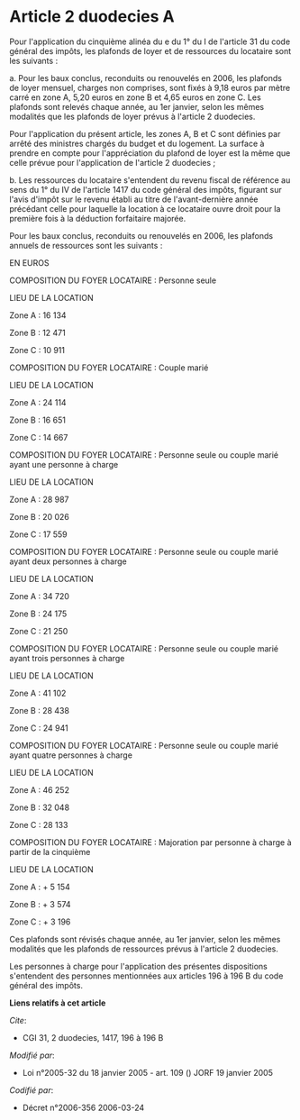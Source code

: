 # Article 2 duodecies A

Pour l'application du cinquième alinéa du e du 1° du I de l'article 31 du code général des impôts, les plafonds de loyer et
de ressources du locataire sont les suivants :

a.  Pour les baux conclus, reconduits ou renouvelés en 2006, les plafonds de loyer mensuel, charges non comprises, sont fixés
à 9,18 euros par mètre carré en zone A, 5,20 euros en zone B et 4,65 euros en zone C. Les plafonds sont relevés chaque année,
au 1er janvier, selon les mêmes modalités que les plafonds de loyer prévus à l'article 2 duodecies.

Pour l'application du présent article, les zones A, B et C sont définies par arrêté des ministres chargés du budget et du
logement. La surface à prendre en compte pour l'appréciation du plafond de loyer est la même que celle prévue pour
l'application de l'article 2 duodecies ;

b. Les ressources du locataire s'entendent du revenu fiscal de référence au sens du 1° du IV de l'article 1417 du code
général des impôts, figurant sur l'avis d'impôt sur le revenu établi au titre de l'avant-dernière année précédant celle pour
laquelle la location à ce locataire ouvre droit pour la première fois à la déduction forfaitaire majorée.

Pour les baux conclus, reconduits ou renouvelés en 2006, les plafonds annuels de ressources sont les suivants :

EN EUROS

COMPOSITION DU FOYER LOCATAIRE : Personne seule

LIEU DE LA LOCATION

Zone A : 16 134 

Zone B : 12 471 

Zone C :  10 911 

COMPOSITION DU FOYER LOCATAIRE : Couple marié

LIEU DE LA LOCATION

Zone A : 24 114 

Zone B : 16 651 

Zone C : 14 667 

COMPOSITION DU FOYER LOCATAIRE : Personne seule ou couple marié ayant une personne à charge

LIEU DE LA LOCATION

Zone A : 28 987

Zone B : 20 026 

Zone C : 17 559 

COMPOSITION DU FOYER LOCATAIRE : Personne seule ou couple marié ayant deux personnes à charge

LIEU DE LA LOCATION

Zone A : 34 720

Zone B : 24 175 

Zone C : 21 250 

COMPOSITION DU FOYER LOCATAIRE : Personne seule ou couple marié ayant trois personnes à charge

LIEU DE LA LOCATION

Zone A : 41 102

Zone B : 28 438 

Zone C : 24 941 

COMPOSITION DU FOYER LOCATAIRE : Personne seule ou couple marié ayant quatre personnes à charge

LIEU DE LA LOCATION

Zone A : 46 252

Zone B : 32 048 

Zone C : 28 133 

COMPOSITION DU FOYER LOCATAIRE : Majoration par personne à charge à partir de la cinquième

LIEU DE LA LOCATION

Zone A : + 5 154

Zone B : + 3 574 

Zone C : + 3 196 

Ces plafonds sont révisés chaque année, au 1er janvier, selon les mêmes modalités que les plafonds de ressources prévus à
l'article 2 duodecies.

Les personnes à charge pour l'application des présentes dispositions s'entendent des personnes mentionnées aux articles 196 à
196 B du code général des impôts.

**Liens relatifs à cet article**

_Cite_:

  - CGI 31, 2 duodecies, 1417, 196 à 196 B

_Modifié par_:

  - Loi n°2005-32 du 18 janvier 2005 - art. 109 () JORF 19 janvier 2005

_Codifié par_:

  - Décret n°2006-356 2006-03-24
